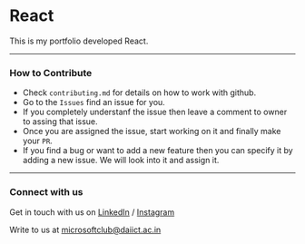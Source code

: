 # React
This is my portfolio developed React. 

---

### How to Contribute
* Check `contributing.md` for details on how to work with github.
* Go to the `Issues` find an issue for you. 
* If you completely understanf the issue then leave a comment to owner to assing that issue.
* Once you are assigned the issue, start working on it and finally make your `PR`.
* If you find a bug or want to add a new feature then you can specify it by adding a new issue. We will look into it and assign it.

---
  
### Connect with us
Get in touch with us on [LinkedIn](https://www.linkedin.com/in/microsoft-student-technical-club-daiict/) / [Instagram](https://www.instagram.com/mstc.daiict/)

Write to us at microsoftclub@daiict.ac.in
